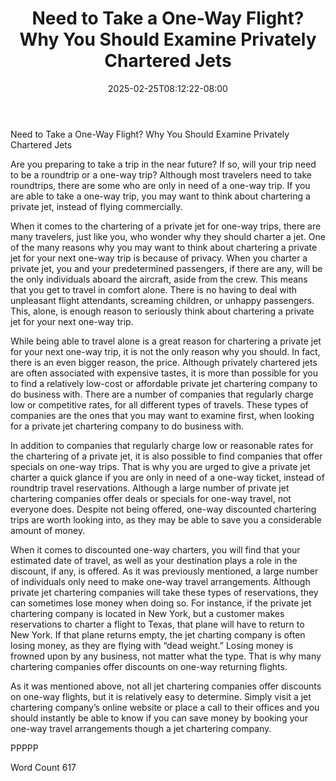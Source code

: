 ﻿---
title: "Need to Take a One-Way Flight?  Why You Should Examine Privately Chartered Jets"
date: 2025-02-25T08:12:22-08:00
description: "Private Jet Charters TXT Tips for Web Success"
featured_image: "/images/Private Jet Charters TXT.jpg"
tags: ["Private Jet Charters TXT"]
---

Need to Take a One-Way Flight?  Why You Should Examine Privately Chartered Jets

Are you preparing to take a trip in the near future?  If so, will your trip need to be a roundtrip or a one-way trip?  Although most travelers need to take roundtrips, there are some who are only in need of a one-way trip.  If you are able to take a one-way trip, you may want to think about chartering a private jet, instead of flying commercially.  

When it comes to the chartering of a private jet for one-way trips, there are many travelers, just like you, who wonder why they should charter a jet. One of the many reasons why you may want to think about chartering a private jet for your next one-way trip is because of privacy. When you charter a private jet, you and your predetermined passengers, if there are any, will be the only individuals aboard the aircraft, aside from the crew.  This means that you get to travel in comfort alone.  There is no having to deal with unpleasant flight attendants, screaming children, or unhappy passengers.  This, alone, is enough reason to seriously think about chartering a private jet for your next one-way trip.

While being able to travel alone is a great reason for chartering a private jet for your next one-way trip, it is not the only reason why you should. In fact, there is an even bigger reason, the price.  Although privately chartered jets are often associated with expensive tastes, it is more than possible for you to find a relatively low-cost or affordable private jet chartering company to do business with.  There are a number of companies that regularly charge low or competitive rates, for all different types of travels.  These types of companies are the ones that you may want to examine first, when looking for a private jet chartering company to do business with.

In addition to companies that regularly charge low or reasonable rates for the chartering of a private jet, it is also possible to find companies that offer specials on one-way trips. That is why you are urged to give a private jet charter a quick glance if you are only in need of a one-way ticket, instead of roundtrip travel reservations.  Although a large number of private jet chartering companies offer deals or specials for one-way travel, not everyone does.  Despite not being offered, one-way discounted chartering trips are worth looking into, as they may be able to save you a considerable amount of money.

When it comes to discounted one-way charters, you will find that your estimated date of travel, as well as your destination plays a role in the discount, if any, is offered. As it was previously mentioned, a large number of individuals only need to make one-way travel arrangements.  Although private jet chartering companies will take these types of reservations, they can sometimes lose money when doing so.  For instance, if the private jet chartering company is located in New York, but a customer makes reservations to charter a flight to Texas, that plane will have to return to New York.  If that plane returns empty, the jet charting company is often losing money, as they are flying with “dead weight.”  Losing money is frowned upon by any business, not matter what the type. That is why many chartering companies offer discounts on one-way returning flights.

As it was mentioned above, not all jet chartering companies offer discounts on one-way flights, but it is relatively easy to determine.  Simply visit a jet chartering company’s online website or place a call to their offices and you should instantly be able to know if you can save money by booking your one-way travel arrangements though a jet chartering company.

PPPPP

Word Count 617

